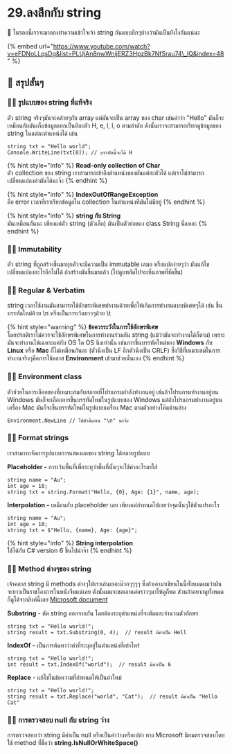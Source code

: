 # 29.ลงลึกกับ string

💬 ในรอบนี้เราจะมาลองทำความเข้าใจเจ้า string กันแบบลึกๆบ้างว่ามันเป็นยังไงกันแน่นะ

{% embed url="https://www.youtube.com/watch?v=eFDNoLLqsDg&list=PLUjAn8nwWnijERZ3HpzBk7NfSrau74\_lQ&index=48" %}

## 🎯 สรุปสั้นๆ

### 👨‍🚀 รูปแบบของ string ที่แท้จริง

ตัว string จริงๆมันจะคล้ายๆกับ array แต่มันจะเป็น array ของ char เช่นคำว่า "Hello" มันก็จะเหมือนกับมันเก็บข้อมูลแยกเป็นทีละตัว H, e, l, l, o ตามลำดับ ดังนั้นเราจะสามารถเรียกดูข้อมูลของ string ในแต่ละตำแหน่งได้ เช่น

```text
string txt = "Hello world";
Console.WriteLine(txt[0]); // บรรทัดนี้จะได้ H
```

{% hint style="info" %}
**Read-only collection of Char**  
ตัว collection ของ string เราสามารถเข้าถึงตำแหน่งของมันแต่ละตัวได้ แต่เราไม่สามารถเปลี่ยนแปลงค่ามันได้นะจ๊ะ
{% endhint %}

{% hint style="info" %}
**IndexOutOfRangeException**  
คือ error เวลาที่เราเรียกข้อมูลใน collection ในตำแหน่งที่มันไม่มีอยู่
{% endhint %}

{% hint style="info" %}
**string กับ String**  
มันเหมือนกันนะ เพียงแค่ตัว string \(ตัวเล็ก\) มันเป็นตัวย่อของ class String นี่แหละ
{% endhint %}

### 👨‍🚀 Immutability

ตัว string ที่ถูกสร้างขึ้นมาทุกตัวจะมีความเป็น immutable เสมอ หรือแปลง่ายๆว่า มันแก้ไขเปลี่ยนแปลงอะไรอีกไม่ได้ ถ้าสร้างมันขึ้นมาแล้ว \(ไปดูบทถัดไปจะเห็นภาพที่ชัดขึ้น\)

### 👨‍🚀 Regular & Verbatim

string เวลาใช้งานมันสามารถใช้อักขระพิเศษทำงานด้วยเพื่อให้เกิดการทำงานแบบพิเศษๆได้ เช่น ขึ้นบรรทัดใหม่ด้วย \n หรือเป็นการเว้นยาวๆด้วย \t 

{% hint style="warning" %}
**ข้อควรระวังในการใช้อักษรพิเศษ**  
โดยปรกติเราไม่ควรจะใช้อักษรพิเศษในการทำงานร่วมกัน string \(แม้ว่ามันจะทำงานได้ก็ตาม\) เพราะมันจะทำงานได้เฉพาะแค่กับ OS ใด OS นึงเท่านั้น เช่นการขึ้นบรรทัดใหม่ของ **Windows** กับ **Linux** หรือ **Mac** ก็ไม่เหมือนกันละ \(ตัวนึงเป็น LF อีกตัวนึงเป็น CRLF\) ซึ่งวิธีที่เหมาะสมในการทำงานจริงๆคือการใช้คลาส **Environment** เข้ามาช่วยนั่นเอง
{% endhint %}

### 👨‍🚀 Environment class

ตัวช่วยในการเลือกของที่เหมาะสมกับสภาพที่โปรแกรมกำลังทำงานอยู่ เช่นถ้าโปรแกรมทำงานอยู่บน Windows มันก็จะเลือกการขึ้นบรรทัดใหม่ในรูปแบบของ Windows แต่ถ้าโปรแกรมทำงานอยู่บนเครื่อง Mac มันก็จะขึ้นบรรทัดใหม่ในรูปแบบเครื่อง Mac ตามตัวอย่างโค๊ดด้านล่าง

```text
Environment.NewLine // ใช้ตัวนี้แทน "\n" นะจ๊ะ
```

### 👨‍🚀 Format strings

เราสามารถจัดการรูปแบบการแสดงผลของ string ได้หลายรูปแบบ

**Placeholder -** การเว้นพื้นที่เพื่อระบุว่าพื้นที่นั้นๆจะใช้ค่าอะไรมาใส่

```text
string name = "Au";
int age = 18;
string txt = string.Format("Hello, {0}, Age: {1}", name, age);
```

**Interpolation -** เหมือนกับ placeholder เลย เพียงแค่กำหนดไปเลยว่าจุดนั้นๆใช้ตัวแปรอะไร

```text
string name = "Au";
int age = 18;
string txt = $"Hello, {name}, Age: {age}";
```

{% hint style="info" %}
**String interpolation**  
ใช้ได้กับ C\# version 6 ขึ้นไปน่าจ๊า
{% endhint %}

### 👨‍🚀 Method ต่างๆของ string

เจ้าคลาส string มี methods ต่างๆให้เราเล่นเยอะม๊วกๆๆๆๆ ซึ่งถ้าเอามาเขียนในนี้ทั้งหมดผมว่ามันจะยาวเป็นราชโองการในหนังจีนแน่เลย ดังนั้นผมจะขอเอาแค่คราวๆมาให้ดูก็พอ ส่วนถ้าอยากดูทั้งหมดก็ดูได้จากลิงค์นี้เลย [Microsoft document](https://docs.microsoft.com/en-us/dotnet/api/system.string?view=netcore-2.2#methods)

**Substring** - ตัด string ออกจากกัน โดยต้องระบุตำแหน่งที่จะตัดและจำนวนตัวอักษร

```text
string txt = "Hello world!";
string result = txt.Substring(0, 4);  // result มีค่าเป็น Hell
```

**IndexOf** - เป็นการค้นหาว่าคำที่ระบุอยู่ในตำแหน่งที่เท่าไหร่

```text
string txt = "Hello world!";
int result = txt.IndexOf("world");  // result มีค่าเป็น 6
```

**Replace** - แก้ไขในข้อความที่กำหนดให้เป็นค่าใหม่

```text
string txt = "Hello world!";
string result = txt.Replace("world", "Cat");  // result มีค่าเป็น "Hello Cat"
```

### 👨‍🚀 การตรวจสอบ null กับ string ว่าง

การตรวจสอบว่า string มีค่าเป็น null หรือเป็นค่าว่างหรือเปล่า ทาง Microsoft นิยมตรวจสอบโดยใช้ method ที่ชื่อว่า **string.IsNullOrWhiteSpace\(\)** 

